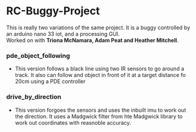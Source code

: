 # RC-Buggy-Project

This is really two variations of the same project. It is a buggy controlled by an arduino nano 33 iot, and a processing GUI.  
Worked on with **Triona McNamara, Adam Peat and Heather Mitchell**.

### pde_object_following
- This version follows a black line using two IR sensors to go around a track. It also can follow and object in front of it at a target distance fo 20cm using a PDE controller

### drive_by_direction
- This version forgoes the sensors and uses the inbuilt imu to work out the direction. It uses a Madgwick filter from hte Madgwick library to work out coordinates with reasnoble accuracy.


